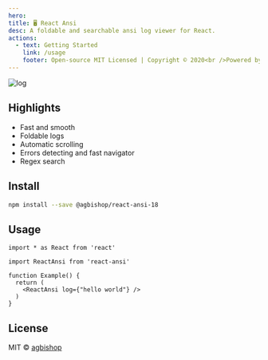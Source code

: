 ```yaml
---
hero:
title: 🖥️ React Ansi
desc: A foldable and searchable ansi log viewer for React.
actions:
  - text: Getting Started
    link: /usage
    footer: Open-source MIT Licensed | Copyright © 2020<br />Powered by [dumi](https://d.umijs.org)
---
```


![log](https://user-images.githubusercontent.com/566097/67918532-b1245700-fbd7-11e9-9e9b-ed129b49d377.gif)

## Highlights

- Fast and smooth
- Foldable logs
- Automatic scrolling
- Errors detecting and fast navigator
- Regex search

## Install

```bash
npm install --save @agbishop/react-ansi-18
```

## Usage

```
import * as React from 'react'

import ReactAnsi from 'react-ansi'

function Example() {
  return (
    <ReactAnsi log={"hello world"} />
  )
}
```

## License

MIT © [agbishop](https://github.com/agbishop)
